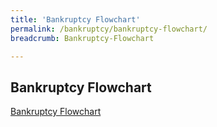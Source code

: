 ```yaml
---
title: 'Bankruptcy Flowchart'
permalink: /bankruptcy/bankruptcy-flowchart/
breadcrumb: Bankruptcy-Flowchart

---
```


Bankruptcy Flowchart
---

[Bankruptcy Flowchart](/files/BankruptcyFlowchart.pdf) <br>
